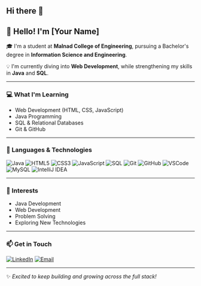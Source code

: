 ## Hi there 👋
## 👋 Hello! I'm [Your Name]

🎓 I'm a student at **Malnad College of Engineering**, pursuing a Bachelor's degree in **Information Science and Engineering**.

💡 I'm currently diving into **Web Development**, while strengthening my skills in **Java** and **SQL**.

---

### 💻 What I'm Learning
- Web Development (HTML, CSS, JavaScript)
- Java Programming
- SQL & Relational Databases
- Git & GitHub

---

### 🚀 Languages & Technologies

![Java](https://img.shields.io/badge/Java-ED8B00?style=for-the-badge&logo=java&logoColor=white)
![HTML5](https://img.shields.io/badge/HTML5-E34F26?style=for-the-badge&logo=html5&logoColor=white)
![CSS3](https://img.shields.io/badge/CSS3-1572B6?style=for-the-badge&logo=css3&logoColor=white)
![JavaScript](https://img.shields.io/badge/JavaScript-F7DF1E?style=for-the-badge&logo=javascript&logoColor=black)
![SQL](https://img.shields.io/badge/SQL-4479A1?style=for-the-badge&logo=postgresql&logoColor=white)
![Git](https://img.shields.io/badge/Git-F05032?style=for-the-badge&logo=git&logoColor=white)
![GitHub](https://img.shields.io/badge/GitHub-181717?style=for-the-badge&logo=github&logoColor=white)
![VSCode](https://img.shields.io/badge/VSCode-007ACC?style=for-the-badge&logo=visual-studio-code&logoColor=white)
![MySQL](https://img.shields.io/badge/MySQL-005C84?style=for-the-badge&logo=mysql&logoColor=white)
![IntelliJ IDEA](https://img.shields.io/badge/IntelliJ%20IDEA-000000?style=for-the-badge&logo=intellij-idea&logoColor=white)

---

### 🎯 Interests
- Java Development
- Web Development
- Problem Solving
- Exploring New Technologies

---

### 📫 Get in Touch

[![LinkedIn](https://img.shields.io/badge/LinkedIn-blue?style=for-the-badge&logo=linkedin)](https://linkedin.com/in/your-profile)
[![Email](https://img.shields.io/badge/Email-D14836?style=for-the-badge&logo=gmail&logoColor=white)](mailto:your.email@example.com)

---

✨ *Excited to keep building and growing across the full stack!*

<!--
**Srushti-joshi/Srushti-joshi** is a ✨ _special_ ✨ repository because its `README.md` (this file) appears on your GitHub profile.

-->
